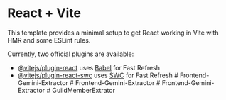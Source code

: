 # React + Vite

This template provides a minimal setup to get React working in Vite with HMR and some ESLint rules.

Currently, two official plugins are available:

- [@vitejs/plugin-react](https://github.com/vitejs/vite-plugin-react/blob/main/packages/plugin-react/README.md) uses [Babel](https://babeljs.io/) for Fast Refresh
- [@vitejs/plugin-react-swc](https://github.com/vitejs/vite-plugin-react-swc) uses [SWC](https://swc.rs/) for Fast Refresh
#   F r o n t e n d - G e m i n i - E x t r a c t o r  
 #   F r o n t e n d - G e m i n i - E x t r a c t o r  
 #   F r o n t e n d - G e m i n i - E x t r a c t o r  
 #   G u i l d M e m b e r E x t r a t o r  
 